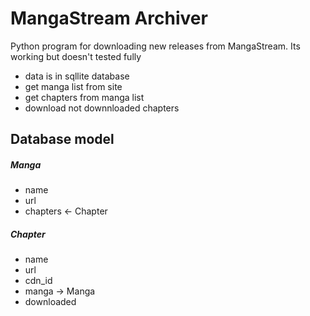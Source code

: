 # MangaStream Archiver
Python program for downloading new releases from MangaStream. Its working but doesn't tested fully

- data is in sqllite database
- get manga list from site
- get chapters from manga list
- download not downnloaded chapters

## Database model

##### Manga

- name
- url
- chapters <- Chapter


##### Chapter

- name
- url
- cdn_id 
- manga -> Manga
- downloaded

 



